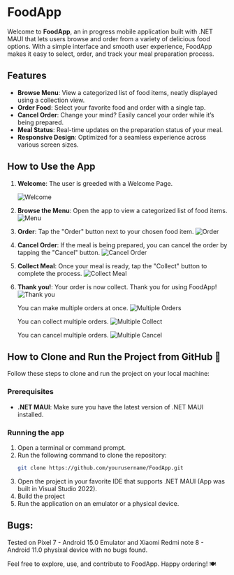 # FoodApp 

Welcome to **FoodApp**, an in progress mobile application built with .NET MAUI that lets users browse and order from a variety of delicious food options. With a simple interface and smooth user experience, FoodApp makes it easy to select, order, and track your meal preparation process.

## Features

- **Browse Menu**: View a categorized list of food items, neatly displayed using a collection view.
- **Order Food**: Select your favorite food and order with a single tap.
- **Cancel Order**: Change your mind? Easily cancel your order while it’s being prepared.
- **Meal Status**: Real-time updates on the preparation status of your meal.
- **Responsive Design**: Optimized for a seamless experience across various screen sizes.

## How to Use the App

1.  **Welcome**: The user is greeded with a Welcome Page.
   
     ![Welcome](ReadmeImages/WelcomeScreen.png)
3.  **Browse the Menu**: Open the app to view a categorized list of food items.
     ![Menu](ReadmeImages/MenuScreen.png)
4. **Order**: Tap the "Order" button next to your chosen food item.
     ![Order](ReadmeImages/Order.png)
5. **Cancel Order**: If the meal is being prepared, you can cancel the order by tapping the "Cancel" button.
     ![Cancel Order](ReadmeImages/Cancel.png)
6. **Collect Meal**: Once your meal is ready, tap the "Collect" button to complete the process.
     ![Collect Meal](ReadmeImages/Collect.png)
7. **Thank you!**: Your order is now collect. Thank you for using FoodApp!
     ![Thank you](ReadmeImages/ThankYou.png)

   You can make multiple orders at once.
    ![Multiple Orders](ReadmeImages/MutipleOrders.png)

   You can collect multiple orders.
    ![Multiple Collect](ReadmeImages/MutlipleCollect.png)

   You can cancel multiple orders.
    ![Multiple Cancel](ReadmeImages/MutlipleCancel.png)


## How to Clone and Run the Project from GitHub 🔧

Follow these steps to clone and run the project on your local machine:

### Prerequisites

- **.NET MAUI**: Make sure you have the latest version of .NET MAUI installed.

### Running the app 

1. Open a terminal or command prompt.
2. Run the following command to clone the repository:
   ```bash
   git clone https://github.com/yourusername/FoodApp.git
3. Open the project in your favorite IDE that supports .NET MAUI (App was built in Visual Studio 2022).
4. Build the project
5. Run the application on an emulator or a physical device.

## Bugs:
Tested on Pixel 7 - Android 15.0 Emulator and Xiaomi Redmi note 8 - Android 11.0 physixal device with no bugs found.


Feel free to explore, use, and contribute to FoodApp. Happy ordering! 🍽️
